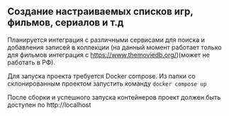## Создание настраиваемых списков игр, фильмов, сериалов и т.д

Планируется интеграция с различными сервисами для поиска и добавления записей в коллекции (на данный момент работает только для фильмов интеграция с https://www.themoviedb.org/)(может не работать в РФ).

Для запуска проекта требуется Docker compose.
Из папки со склонированным проектом запустить команду 
```docker compose up```

После сборки и успешного запуска контейнеров проект должен быть доступен по http://localhost
